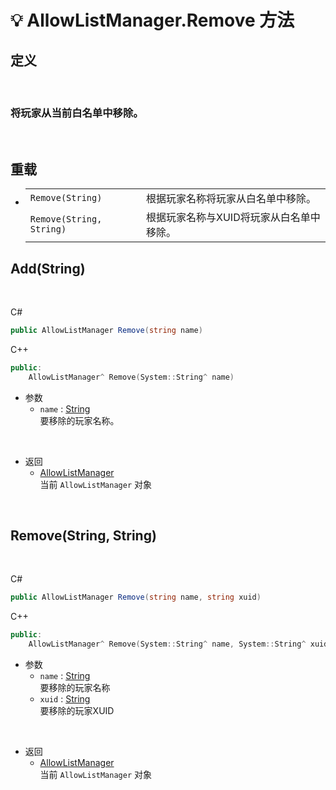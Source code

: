 # 💡 AllowListManager.Remove 方法

## 定义

<br>

### 将玩家从当前白名单中移除。

<br>

## 重载
- 
    |||
    |-|-|
    |`Remove(String)`|根据玩家名称将玩家从白名单中移除。|
    |`Remove(String, String)`|根据玩家名称与XUID将玩家从白名单中移除。|

## Add(String)

<br>

C#
```cs
public AllowListManager Remove(string name)
```
C++
```cpp
public:
    AllowListManager^ Remove(System::String^ name)
```

- 参数
  - `name` : [String](https://docs.microsoft.com/zh-cn/DotNET/api/system.string)  
    要移除的玩家名称。

<br>

- 返回
  - [AllowListManager](../AllowListManager)  
    当前 `AllowListManager` 对象
  
<br>

## Remove(String, String)

<br>

C#
```cs
public AllowListManager Remove(string name, string xuid)
```
C++
```cpp
public:
    AllowListManager^ Remove(System::String^ name, System::String^ xuid)
```

- 参数
  - `name` : [String](https://docs.microsoft.com/zh-cn/DotNET/api/system.string)  
    要移除的玩家名称
  - `xuid` : [String](https://docs.microsoft.com/zh-cn/DotNET/api/system.string)  
    要移除的玩家XUID

<br>

- 返回
  - [AllowListManager](../AllowListManager)  
    当前 `AllowListManager` 对象
  
<br>
